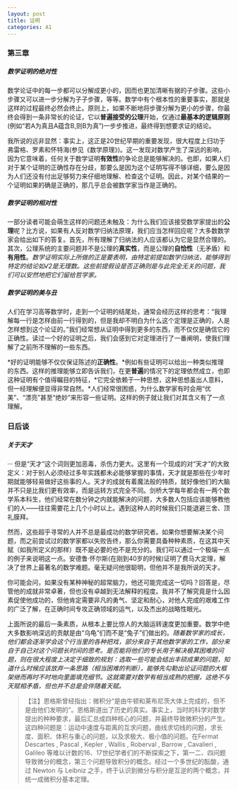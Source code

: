 ```yaml
---
layout: post
title: 证明
categories: A1
---
```


### 第三章

##### 数学证明的绝对性

数学论证中的每一步都可以分解成更小的，因而也更加清晰有据的子步骤。这些小步骤又可以进一步分解为子子步骤，等等。数学中有个根本性的重要事实，那就是这样的过程最终必然会终止。原则上，如果不断地将步骤分解为更小的步骤，你最终会得到一条非常长的论证，它以**普遍接受的公理**开始，仅通过**最基本的逻辑原则**(例如“若A为真且A蕴含B,则B为真”)一步步推进，最终得到想要求证的结论。

我所说的远非显然：事实上，这正是20世纪早期的重要发现，很大程度上归功于弗雷格、罗素和怀特海(参见《数学原理》)。这一发现对数学产生了深远的影响，因为它意味着，任何关于数学证明**有效性**的争论总是能够解决的。也即，如果人们对于某个证明的正确性存在分歧，那要么是因为这个证明写得不够详细，要么是因为人们还没有付出足够努力来仔细地理解、检查这个证明。因此，对某个结果的一个证明如果的确是正确的，那几乎总会被数学家当作是正确的。

##### 数学证明的相对性

一部分读者可能会萌生这样的问题还未触及：为什么我们应该接受数学家提出的**公理**呢？比方说，如果有人反对数学归纳法原理，我们应当怎样回应呢？大多数数学家会给出如下的答复。首先，所有理解了归纳法的人应该都认为它是显然合理的。其次，公理系统的主要问题并不是公理的**真实性**，而是公理的**自恰性**（无矛盾）和**有用性**。*数学证明实际上所做的正是要表明，由特定前提如数学归纳法，能够得到特定的结论如√2是无理数。这些前提假设是否正确则是与此完全无关的问题，我们可以安然地把它们留给哲学家。*

##### 数学证明的美与丑

人们在学习高等数学时，走到一个证明的结尾处，通常会经历这样的思考：“我理解每一行是怎样由前一行得到的，但是我却不明白为什么这个定理是正确的，人是怎样想到这个论证的。”我们经常想从证明中得到更多的东西，而不仅仅是确信它的正确性。读过一个好的证明之后，我们会感到它对定理进行了一番阐明，使我们理解了之前所不理解的一些东西。

*好的证明能够不仅仅保证陈述的**正确性**。*例如有些证明可以给出一种类似推理的东西。这样的推理能够立即告诉我们，在更**普遍**的情况下的定理依然成立，也即这种证明有个值得瞩目的特征，*它完全依赖于一种思想，这种思想虽出人意料，但一经理解便显得非常自然。*人们经常很困惑，为什么数学家有时会用“优美”、“漂亮”甚至“绝妙”来形容一些证明。这样的例子就让我们对其含义有了一点理解。

### 日后谈

##### 关于天才

··· 但是“天才”这个词则更加恶毒，杀伤力更大。这里有一个现成的对“天才”的大致定义：对于别人必须经过多年实践都未必能够掌握的事情，天才就是那些在少年时期就能够轻易做好这些事的人。天才的成就有着魔法般的特质，就好像他们的大脑并不只是比我们更有效率，而是运转方式完全不同。剑桥大学每年都会有一两个数学系本科生，他们经常在数分钟之内就能解决的问题，大多数人包括应该能够教他们的人——往往需要花上几个小时以上。遇到这种人的时候我们只能退避三舍、顶礼膜拜。

然而，这些超乎寻常的人并不总是最成功的数学研究者。如果你想要解决某个问题，而之前尝试过的数学家都以失败告终，那么你需要具备种种素质，在这其中天赋（如我所定义的那样）既不是必要的也不是充分的。我们可以通过一个极端一点的例子来说明这一点。安德鲁·怀尔斯(在刚到40岁的时候)证明了费马大定理，解决了世界上最著名的数学难题。毫无疑问他很聪明，但他并不是我所说的天才。

你可能会问，如果没有某种神秘的超常脑力，他还可能完成这一切吗？回答是，尽管他的成就非常卓著，但也没有卓越到无法解释的程度。我并不了解究竟是什么因素促使他成功的，但他肯定需要非凡的勇气、坚定和耐心，对他人完成的艰难工作的广泛了解，在正确时间专攻正确领域的运气，以及杰出的战略性眼光。

上面所说的最后一条素质，从根本上要比惊人的大脑运转速度更加重要。数学中绝大多数影响深远的贡献是由“乌龟”们而不是“兔子”们做出的。*随着数学家的成长，他们都会逐渐学会这个行当里的各种把戏，部分来自于其他数学家的工作，部分来自于自己对这个问题长时间的思考。是否能将他们的专长用于解决极其困难的问题，则在很大程度上决定于细致的规划：选取一些可能会结出丰硕成果的问题，知道什么时候应该放弃一条思路（相当困难的判断），能够先勾勒出论证问题的大框架继而再时不时地向里面填充细节。这就需要对数学有相当成熟的把握，这绝不与天赋相矛盾，但也并不总是会伴随着天赋。*

>【注】恩格斯曾经指出：微积分“是由牛顿和莱布尼茨大体上完成的，但不是由他们发明的”。恩格斯道出了历史的真实。事实上，当时的科学对数学提出的种种要求，最后汇总成四种核心的问题，并最终导致微积分的产生。这四种问题是：运动中速度与距离的互求问题，曲线求切线的问题，求长度、面积、体积与重心的问题，以及求极大、极小值的问题。在Fermat Descartes , Pascal , Kepler , Wallis , Roberval , Barrow , Cavalieri , Galileo 等难以计数的16、17世纪学者们的不断探索之下，第一二、四问题导致微分的概念，第三个问题导致积分的概念。经过一个多世纪的酝酸，通过 Newton 与 Leibniz 之手，终于认识到微分与积分是互逆的两个概念，并统一成微积分基本定理。